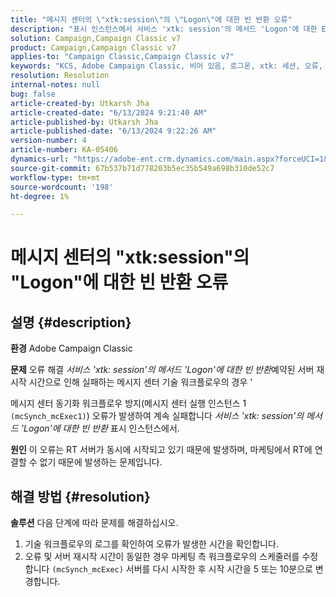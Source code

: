 ```yaml
---
title: "메시지 센터의 \"xtk:session\"의 \"Logon\"에 대한 빈 반환 오류"
description: "표시 인스턴스에서 서비스 'xtk: session'의 메서드 'Logon'에 대한 Empty 반환 오류를 해결하는 방법에 대해 알아봅니다."
solution: Campaign,Campaign Classic v7
product: Campaign,Campaign Classic v7
applies-to: "Campaign Classic,Campaign Classic v7"
keywords: "KCS, Adobe Campaign Classic, 비어 있음, 로그온, xtk: 세션, 오류, 메시지 센터, 기술 워크플로우"
resolution: Resolution
internal-notes: null
bug: false
article-created-by: Utkarsh Jha
article-created-date: "6/13/2024 9:21:40 AM"
article-published-by: Utkarsh Jha
article-published-date: "6/13/2024 9:22:26 AM"
version-number: 4
article-number: KA-05406
dynamics-url: "https://adobe-ent.crm.dynamics.com/main.aspx?forceUCI=1&pagetype=entityrecord&etn=knowledgearticle&id=9cbecf55-6629-ef11-840b-000d3a37eaf2"
source-git-commit: 67b537b71d778203b5ec35b549a698b310de52c7
workflow-type: tm+mt
source-wordcount: '198'
ht-degree: 1%

---
```


# 메시지 센터의 &quot;xtk:session&quot;의 &quot;Logon&quot;에 대한 빈 반환 오류

## 설명 {#description}


<b>환경</b>
Adobe Campaign Classic

<b>문제</b>
오류 해결 *서비스 &#39;xtk: session&#39;의 메서드 &#39;Logon&#39;에 대한 빈 반환*&#x200B;예약된 서버 재시작 시간으로 인해 실패하는 메시지 센터 기술 워크플로우의 경우 &#39;

메시지 센터 동기화 워크플로우 방지(메시지 센터 실행 인스턴스 1 `(mcSynch_mcExec1)`) 오류가 발생하여 계속 실패합니다 *서비스 &#39;xtk: session&#39;의 메서드 &#39;Logon&#39;에 대한 빈 반환* 표시 인스턴스에서.

<b>원인</b>
이 오류는 RT 서버가 동시에 시작되고 있기 때문에 발생하며, 마케팅에서 RT에 연결할 수 없기 때문에 발생하는 문제입니다.


## 해결 방법 {#resolution}


<b>솔루션</b>
다음 단계에 따라 문제를 해결하십시오.

1. 기술 워크플로우의 로그를 확인하여 오류가 발생한 시간을 확인합니다.
2. 오류 및 서버 재시작 시간이 동일한 경우 마케팅 측 워크플로우의 스케줄러를 수정합니다 `(mcSynch_mcExec)` 서버를 다시 시작한 후 시작 시간을 5 또는 10분으로 변경합니다.

